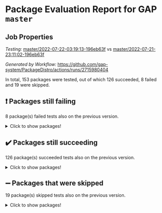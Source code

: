 # Package Evaluation Report for GAP `master`

## Job Properties

*Testing:* [master/2022-07-22-03:19:13-196eb63f](https://github.com/gap-system/PackageDistro/blob/data/reports/master/2022-07-22-03:19:13-196eb63f) vs [master/2022-07-21-23:11:02-196eb63f](https://github.com/gap-system/PackageDistro/blob/data/reports/master/2022-07-21-23:11:02-196eb63f)

*Generated by Workflow:* https://github.com/gap-system/PackageDistro/actions/runs/2715980404

In total, 153 packages were tested, out of which 126 succeeded, 8 failed and 19 were skipped.

## :exclamation: Packages still failing

8 package(s) failed tests also on the previous version.
<details><summary>Click to show packages!</summary>

- francy 1.2.4 [(failure)](https://github.com/gap-system/PackageDistro/runs/7461449172?check_suite_focus=true)
- hap 1.44 [(failure)](https://github.com/gap-system/PackageDistro/runs/7461449681?check_suite_focus=true)
- packagemanager 1.2 [(failure)](https://github.com/gap-system/PackageDistro/runs/7461451384?check_suite_focus=true)
- qpa 1.33 [(failure)](https://github.com/gap-system/PackageDistro/runs/7461451656?check_suite_focus=true)
- rcwa 4.6.4 [(failure)](https://github.com/gap-system/PackageDistro/runs/7461451768?check_suite_focus=true)
- recog 1.3.2 [(failure)](https://github.com/gap-system/PackageDistro/runs/7461451850?check_suite_focus=true)
- semigroups 4.0.0 [(failure)](https://github.com/gap-system/PackageDistro/runs/7461452062?check_suite_focus=true)
- yangbaxter 0.10.0 [(failure)](https://github.com/gap-system/PackageDistro/runs/7461453080?check_suite_focus=true)
</details>

## :heavy_check_mark: Packages still succeeding

126 package(s) succeeded tests also on the previous version.
<details><summary>Click to show packages!</summary>

- ace 5.4 [(success)](https://github.com/gap-system/PackageDistro/runs/7461447423?check_suite_focus=true)
- aclib 1.3.2 [(success)](https://github.com/gap-system/PackageDistro/runs/7461447471?check_suite_focus=true)
- agt 0.2 [(success)](https://github.com/gap-system/PackageDistro/runs/7461447505?check_suite_focus=true)
- alnuth 3.2.1 [(success)](https://github.com/gap-system/PackageDistro/runs/7461447546?check_suite_focus=true)
- anupq 3.2.6 [(success)](https://github.com/gap-system/PackageDistro/runs/7461447586?check_suite_focus=true)
- atlasrep 2.1.2 [(success)](https://github.com/gap-system/PackageDistro/runs/7461447623?check_suite_focus=true)
- autodoc 2022.07.10 [(success)](https://github.com/gap-system/PackageDistro/runs/7461447675?check_suite_focus=true)
- automata 1.15 [(success)](https://github.com/gap-system/PackageDistro/runs/7461447709?check_suite_focus=true)
- automgrp 1.3.2 [(success)](https://github.com/gap-system/PackageDistro/runs/7461447760?check_suite_focus=true)
- autpgrp 1.10.2 [(success)](https://github.com/gap-system/PackageDistro/runs/7461447818?check_suite_focus=true)
- cap 2022.06-05 [(success)](https://github.com/gap-system/PackageDistro/runs/7461447863?check_suite_focus=true)
- caratinterface 2.3.3 [(success)](https://github.com/gap-system/PackageDistro/runs/7461447904?check_suite_focus=true)
- cddinterface 2020.06.24 [(success)](https://github.com/gap-system/PackageDistro/runs/7461447944?check_suite_focus=true)
- circle 1.6.5 [(success)](https://github.com/gap-system/PackageDistro/runs/7461448006?check_suite_focus=true)
- classicpres 1.22 [(success)](https://github.com/gap-system/PackageDistro/runs/7461448033?check_suite_focus=true)
- cohomolo 1.6.10 [(success)](https://github.com/gap-system/PackageDistro/runs/7461448083?check_suite_focus=true)
- congruence 1.2.4 [(success)](https://github.com/gap-system/PackageDistro/runs/7461448124?check_suite_focus=true)
- corelg 1.56 [(success)](https://github.com/gap-system/PackageDistro/runs/7461448162?check_suite_focus=true)
- crime 1.6 [(success)](https://github.com/gap-system/PackageDistro/runs/7461448199?check_suite_focus=true)
- crisp 1.4.5 [(success)](https://github.com/gap-system/PackageDistro/runs/7461448237?check_suite_focus=true)
- crypting 0.10 [(success)](https://github.com/gap-system/PackageDistro/runs/7461448273?check_suite_focus=true)
- cryst 4.1.24 [(success)](https://github.com/gap-system/PackageDistro/runs/7461448301?check_suite_focus=true)
- crystcat 1.1.9 [(success)](https://github.com/gap-system/PackageDistro/runs/7461448335?check_suite_focus=true)
- ctbllib 1.3.4 [(success)](https://github.com/gap-system/PackageDistro/runs/7461448366?check_suite_focus=true)
- cubefree 1.19 [(success)](https://github.com/gap-system/PackageDistro/runs/7461448392?check_suite_focus=true)
- curlinterface 2.2.2 [(success)](https://github.com/gap-system/PackageDistro/runs/7461448418?check_suite_focus=true)
- cvec 2.7.5 [(success)](https://github.com/gap-system/PackageDistro/runs/7461448463?check_suite_focus=true)
- datastructures 0.2.7 [(success)](https://github.com/gap-system/PackageDistro/runs/7461448493?check_suite_focus=true)
- deepthought 1.0.5 [(success)](https://github.com/gap-system/PackageDistro/runs/7461448535?check_suite_focus=true)
- design 1.7 [(success)](https://github.com/gap-system/PackageDistro/runs/7461448582?check_suite_focus=true)
- difsets 2.3.1 [(success)](https://github.com/gap-system/PackageDistro/runs/7461448614?check_suite_focus=true)
- digraphs 1.5.3 [(success)](https://github.com/gap-system/PackageDistro/runs/7461448652?check_suite_focus=true)
- edim 1.3.5 [(success)](https://github.com/gap-system/PackageDistro/runs/7461448700?check_suite_focus=true)
- example 4.3.1 [(success)](https://github.com/gap-system/PackageDistro/runs/7461448748?check_suite_focus=true)
- factint 1.6.3 [(success)](https://github.com/gap-system/PackageDistro/runs/7461448805?check_suite_focus=true)
- ferret 1.0.8 [(success)](https://github.com/gap-system/PackageDistro/runs/7461448846?check_suite_focus=true)
- fga 1.4.0 [(success)](https://github.com/gap-system/PackageDistro/runs/7461448889?check_suite_focus=true)
- fining 1.5 [(success)](https://github.com/gap-system/PackageDistro/runs/7461448936?check_suite_focus=true)
- float 1.0.3 [(success)](https://github.com/gap-system/PackageDistro/runs/7461448978?check_suite_focus=true)
- format 1.4.3 [(success)](https://github.com/gap-system/PackageDistro/runs/7461449009?check_suite_focus=true)
- forms 1.2.8 [(success)](https://github.com/gap-system/PackageDistro/runs/7461449037?check_suite_focus=true)
- fplsa 1.2.5 [(success)](https://github.com/gap-system/PackageDistro/runs/7461449077?check_suite_focus=true)
- fr 2.4.8 [(success)](https://github.com/gap-system/PackageDistro/runs/7461449122?check_suite_focus=true)
- fwtree 1.3 [(success)](https://github.com/gap-system/PackageDistro/runs/7461449215?check_suite_focus=true)
- gbnp 1.0.5 [(success)](https://github.com/gap-system/PackageDistro/runs/7461449259?check_suite_focus=true)
- generalizedmorphismsforcap 2022.05-01 [(success)](https://github.com/gap-system/PackageDistro/runs/7461449305?check_suite_focus=true)
- genss 1.6.6 [(success)](https://github.com/gap-system/PackageDistro/runs/7461449346?check_suite_focus=true)
- gradedringforhomalg 2022.06-01 [(success)](https://github.com/gap-system/PackageDistro/runs/7461449386?check_suite_focus=true)
- grape 4.8.5 [(success)](https://github.com/gap-system/PackageDistro/runs/7461449432?check_suite_focus=true)
- groupoids 1.69 [(success)](https://github.com/gap-system/PackageDistro/runs/7461449481?check_suite_focus=true)
- grpconst 2.6.2 [(success)](https://github.com/gap-system/PackageDistro/runs/7461449526?check_suite_focus=true)
- guarana 0.96.3 [(success)](https://github.com/gap-system/PackageDistro/runs/7461449576?check_suite_focus=true)
- guava 3.16 [(success)](https://github.com/gap-system/PackageDistro/runs/7461449627?check_suite_focus=true)
- hapcryst 0.1.14 [(success)](https://github.com/gap-system/PackageDistro/runs/7461449725?check_suite_focus=true)
- hecke 1.5.3 [(success)](https://github.com/gap-system/PackageDistro/runs/7461449771?check_suite_focus=true)
- help 3.5 [(success)](https://github.com/gap-system/PackageDistro/runs/7461449812?check_suite_focus=true)
- idrel 2.44 [(success)](https://github.com/gap-system/PackageDistro/runs/7461449843?check_suite_focus=true)
- images 1.3.1 [(success)](https://github.com/gap-system/PackageDistro/runs/7461449887?check_suite_focus=true)
- intpic 0.3.0 [(success)](https://github.com/gap-system/PackageDistro/runs/7461449919?check_suite_focus=true)
- io 4.7.2 [(success)](https://github.com/gap-system/PackageDistro/runs/7461449949?check_suite_focus=true)
- irredsol 1.4.3 [(success)](https://github.com/gap-system/PackageDistro/runs/7461449990?check_suite_focus=true)
- json 2.1.0 [(success)](https://github.com/gap-system/PackageDistro/runs/7461450027?check_suite_focus=true)
- jupyterkernel 1.4.1 [(success)](https://github.com/gap-system/PackageDistro/runs/7461450065?check_suite_focus=true)
- jupyterviz 1.5.1 [(success)](https://github.com/gap-system/PackageDistro/runs/7461450107?check_suite_focus=true)
- kan 1.34 [(success)](https://github.com/gap-system/PackageDistro/runs/7461450134?check_suite_focus=true)
- kbmag 1.5.9 [(success)](https://github.com/gap-system/PackageDistro/runs/7461450179?check_suite_focus=true)
- laguna 3.9.5 [(success)](https://github.com/gap-system/PackageDistro/runs/7461450240?check_suite_focus=true)
- liealgdb 2.2.1 [(success)](https://github.com/gap-system/PackageDistro/runs/7461450272?check_suite_focus=true)
- liepring 2.6 [(success)](https://github.com/gap-system/PackageDistro/runs/7461450319?check_suite_focus=true)
- liering 2.4.2 [(success)](https://github.com/gap-system/PackageDistro/runs/7461450361?check_suite_focus=true)
- linearalgebraforcap 2022.06-03 [(success)](https://github.com/gap-system/PackageDistro/runs/7461450398?check_suite_focus=true)
- loops 3.4.1 [(success)](https://github.com/gap-system/PackageDistro/runs/7461450435?check_suite_focus=true)
- lpres 1.0.3 [(success)](https://github.com/gap-system/PackageDistro/runs/7461450473?check_suite_focus=true)
- majoranaalgebras 1.4 [(success)](https://github.com/gap-system/PackageDistro/runs/7461450514?check_suite_focus=true)
- mapclass 1.4.5 [(success)](https://github.com/gap-system/PackageDistro/runs/7461450611?check_suite_focus=true)
- matgrp 0.64 [(success)](https://github.com/gap-system/PackageDistro/runs/7461450674?check_suite_focus=true)
- modisom 2.5.2 [(success)](https://github.com/gap-system/PackageDistro/runs/7461450728?check_suite_focus=true)
- modulepresentationsforcap 2022.05-03 [(success)](https://github.com/gap-system/PackageDistro/runs/7461450788?check_suite_focus=true)
- monoidalcategories 2022.06-07 [(success)](https://github.com/gap-system/PackageDistro/runs/7461450850?check_suite_focus=true)
- nconvex 2020.11-04 [(success)](https://github.com/gap-system/PackageDistro/runs/7461450953?check_suite_focus=true)
- nilmat 1.4.1 [(success)](https://github.com/gap-system/PackageDistro/runs/7461451011?check_suite_focus=true)
- nock 1.5 [(success)](https://github.com/gap-system/PackageDistro/runs/7461451072?check_suite_focus=true)
- normalizinterface 1.3.3 [(success)](https://github.com/gap-system/PackageDistro/runs/7461451149?check_suite_focus=true)
- nq 2.5.8 [(success)](https://github.com/gap-system/PackageDistro/runs/7461451200?check_suite_focus=true)
- numericalsgps 1.3.0 [(success)](https://github.com/gap-system/PackageDistro/runs/7461451243?check_suite_focus=true)
- openmath 11.5.1 [(success)](https://github.com/gap-system/PackageDistro/runs/7461451284?check_suite_focus=true)
- orb 4.8.4 [(success)](https://github.com/gap-system/PackageDistro/runs/7461451345?check_suite_focus=true)
- patternclass 2.4.2 [(success)](https://github.com/gap-system/PackageDistro/runs/7461451421?check_suite_focus=true)
- permut 2.0.4 [(success)](https://github.com/gap-system/PackageDistro/runs/7461451445?check_suite_focus=true)
- polenta 1.3.10 [(success)](https://github.com/gap-system/PackageDistro/runs/7461451486?check_suite_focus=true)
- polymaking 0.8.6 [(success)](https://github.com/gap-system/PackageDistro/runs/7461451516?check_suite_focus=true)
- primgrp 3.4.2 [(success)](https://github.com/gap-system/PackageDistro/runs/7461451556?check_suite_focus=true)
- profiling 2.5.0 [(success)](https://github.com/gap-system/PackageDistro/runs/7461451611?check_suite_focus=true)
- quagroup 1.8.3 [(success)](https://github.com/gap-system/PackageDistro/runs/7461451706?check_suite_focus=true)
- radiroot 2.9 [(success)](https://github.com/gap-system/PackageDistro/runs/7461451731?check_suite_focus=true)
- rds 1.8 [(success)](https://github.com/gap-system/PackageDistro/runs/7461451811?check_suite_focus=true)
- repndecomp 1.2.1 [(success)](https://github.com/gap-system/PackageDistro/runs/7461451895?check_suite_focus=true)
- repsn 3.1.0 [(success)](https://github.com/gap-system/PackageDistro/runs/7461451930?check_suite_focus=true)
- resclasses 4.7.2 [(success)](https://github.com/gap-system/PackageDistro/runs/7461451966?check_suite_focus=true)
- scscp 2.3.1 [(success)](https://github.com/gap-system/PackageDistro/runs/7461452014?check_suite_focus=true)
- sglppow 2.2 [(success)](https://github.com/gap-system/PackageDistro/runs/7461452106?check_suite_focus=true)
- sgpviz 0.999.5 [(success)](https://github.com/gap-system/PackageDistro/runs/7461452142?check_suite_focus=true)
- simpcomp 2.1.14 [(success)](https://github.com/gap-system/PackageDistro/runs/7461452192?check_suite_focus=true)
- singular 2020.12.18 [(success)](https://github.com/gap-system/PackageDistro/runs/7461452239?check_suite_focus=true)
- sla 1.5.3 [(success)](https://github.com/gap-system/PackageDistro/runs/7461452277?check_suite_focus=true)
- smallgrp 1.5 [(success)](https://github.com/gap-system/PackageDistro/runs/7461452306?check_suite_focus=true)
- smallsemi 0.6.13 [(success)](https://github.com/gap-system/PackageDistro/runs/7461452344?check_suite_focus=true)
- sonata 2.9.4 [(success)](https://github.com/gap-system/PackageDistro/runs/7461452381?check_suite_focus=true)
- sophus 1.25 [(success)](https://github.com/gap-system/PackageDistro/runs/7461452410?check_suite_focus=true)
- spinsym 1.5.2 [(success)](https://github.com/gap-system/PackageDistro/runs/7461452450?check_suite_focus=true)
- symbcompcc 1.3.2 [(success)](https://github.com/gap-system/PackageDistro/runs/7461452488?check_suite_focus=true)
- thelma 1.3 [(success)](https://github.com/gap-system/PackageDistro/runs/7461452520?check_suite_focus=true)
- tomlib 1.2.9 [(success)](https://github.com/gap-system/PackageDistro/runs/7461452563?check_suite_focus=true)
- toric 1.9.5 [(success)](https://github.com/gap-system/PackageDistro/runs/7461452599?check_suite_focus=true)
- toricvarieties 2022.07.13 [(success)](https://github.com/gap-system/PackageDistro/runs/7461452635?check_suite_focus=true)
- transgrp 3.6.3 [(success)](https://github.com/gap-system/PackageDistro/runs/7461452665?check_suite_focus=true)
- ugaly 4.0.3 [(success)](https://github.com/gap-system/PackageDistro/runs/7461452704?check_suite_focus=true)
- unipot 1.5 [(success)](https://github.com/gap-system/PackageDistro/runs/7461452746?check_suite_focus=true)
- unitlib 4.1.0 [(success)](https://github.com/gap-system/PackageDistro/runs/7461452783?check_suite_focus=true)
- utils 0.74 [(success)](https://github.com/gap-system/PackageDistro/runs/7461452820?check_suite_focus=true)
- uuid 0.7 [(success)](https://github.com/gap-system/PackageDistro/runs/7461452864?check_suite_focus=true)
- walrus 0.9991 [(success)](https://github.com/gap-system/PackageDistro/runs/7461452906?check_suite_focus=true)
- wedderga 4.10.2 [(success)](https://github.com/gap-system/PackageDistro/runs/7461452940?check_suite_focus=true)
- xmod 2.88 [(success)](https://github.com/gap-system/PackageDistro/runs/7461452996?check_suite_focus=true)
- xmodalg 1.22 [(success)](https://github.com/gap-system/PackageDistro/runs/7461453035?check_suite_focus=true)
- zeromqinterface 0.13 [(success)](https://github.com/gap-system/PackageDistro/runs/7461453118?check_suite_focus=true)
</details>

## :heavy_minus_sign: Packages that were skipped

19 package(s) skipped tests also on the previous version.
<details><summary>Click to show packages!</summary>

- 4ti2interface 2022.03-01 [(skipped)](https://github.com/gap-system/PackageDistro/runs/7461362958?check_suite_focus=true)
- browse 1.8.14 [(skipped)](https://github.com/gap-system/PackageDistro/runs/7461362958?check_suite_focus=true)
- examplesforhomalg 2022.03-01 [(skipped)](https://github.com/gap-system/PackageDistro/runs/7461362958?check_suite_focus=true)
- gapdoc 1.6.5 [(skipped)](https://github.com/gap-system/PackageDistro/runs/7461362958?check_suite_focus=true)
- gauss 2022.03-01 [(skipped)](https://github.com/gap-system/PackageDistro/runs/7461362958?check_suite_focus=true)
- gaussforhomalg 2022.03-01 [(skipped)](https://github.com/gap-system/PackageDistro/runs/7461362958?check_suite_focus=true)
- gradedmodules 2022.03-01 [(skipped)](https://github.com/gap-system/PackageDistro/runs/7461362958?check_suite_focus=true)
- homalg 2022.03-01 [(skipped)](https://github.com/gap-system/PackageDistro/runs/7461362958?check_suite_focus=true)
- homalgtocas 2022.03-01 [(skipped)](https://github.com/gap-system/PackageDistro/runs/7461362958?check_suite_focus=true)
- io_forhomalg 2022.03-01 [(skipped)](https://github.com/gap-system/PackageDistro/runs/7461362958?check_suite_focus=true)
- itc 1.5.1 [(skipped)](https://github.com/gap-system/PackageDistro/runs/7461362958?check_suite_focus=true)
- localizeringforhomalg 2022.03-01 [(skipped)](https://github.com/gap-system/PackageDistro/runs/7461362958?check_suite_focus=true)
- matricesforhomalg 2022.06-01 [(skipped)](https://github.com/gap-system/PackageDistro/runs/7461362958?check_suite_focus=true)
- modules 2022.03-01 [(skipped)](https://github.com/gap-system/PackageDistro/runs/7461362958?check_suite_focus=true)
- polycyclic 2.16 [(skipped)](https://github.com/gap-system/PackageDistro/runs/7461362958?check_suite_focus=true)
- ringsforhomalg 2022.04-01 [(skipped)](https://github.com/gap-system/PackageDistro/runs/7461362958?check_suite_focus=true)
- sco 2022.03-01 [(skipped)](https://github.com/gap-system/PackageDistro/runs/7461362958?check_suite_focus=true)
- toolsforhomalg 2022.05-01 [(skipped)](https://github.com/gap-system/PackageDistro/runs/7461362958?check_suite_focus=true)
- xgap 4.31 [(skipped)](https://github.com/gap-system/PackageDistro/runs/7461362958?check_suite_focus=true)
</details>

